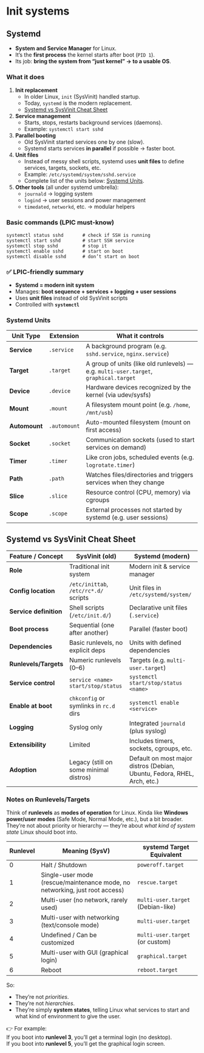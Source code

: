 # Init systems

## Systemd
- **System and Service Manager** for Linux.
- It’s the **first process** the kernel starts after boot (`PID 1`).
- Its job: **bring the system from “just kernel” → to a usable OS**.

### What it does
1. **Init replacement**
    - In older Linux, `init` (SysVinit) handled startup.
    - Today, `systemd` is the modern replacement.
    - [Systemd vs SysVinit Cheat Sheet](./init-systems.md#Systemd%20vs%20SysVinit%20Cheat%20Sheet)
2. **Service management**
    - Starts, stops, restarts background services (daemons).
    - Example: `systemctl start sshd`
3. **Parallel booting**
    - Old SysVinit started services one by one (slow).
    - Systemd starts services **in parallel** if possible → faster boot.
4. **Unit files**
    - Instead of messy shell scripts, systemd uses **unit files** to define services, targets, sockets, etc.
    - Example: `/etc/systemd/system/sshd.service`
    - Complete list of the units below: [Systemd Units](#Systemd%20Units).
5. **Other tools** (all under systemd umbrella):
    - `journald` → logging system
    - `logind` → user sessions and power management
    - `timedated`, `networkd`, etc. → modular helpers

### Basic commands (LPIC must-know)

```
systemctl status sshd       # check if SSH is running
systemctl start sshd        # start SSH service
systemctl stop sshd         # stop it
systemctl enable sshd       # start on boot
systemctl disable sshd      # don’t start on boot
```

### ✅ LPIC-friendly summary
- **Systemd = modern init system**
- Manages: **boot sequence + services + logging + user sessions**
- Uses **unit files** instead of old SysVinit scripts
- Controlled with **`systemctl`**

### Systemd Units
|**Unit Type**|**Extension**|**What it controls**|
|---|---|---|
|**Service**|`.service`|A background program (e.g. `sshd.service`, `nginx.service`)|
|**Target**|`.target`|A group of units (like old runlevels) — e.g. `multi-user.target`, `graphical.target`|
|**Device**|`.device`|Hardware devices recognized by the kernel (via udev/sysfs)|
|**Mount**|`.mount`|A filesystem mount point (e.g. `/home`, `/mnt/usb`)|
|**Automount**|`.automount`|Auto-mounted filesystem (mount on first access)|
|**Socket**|`.socket`|Communication sockets (used to start services on demand)|
|**Timer**|`.timer`|Like cron jobs, scheduled events (e.g. `logrotate.timer`)|
|**Path**|`.path`|Watches files/directories and triggers services when they change|
|**Slice**|`.slice`|Resource control (CPU, memory) via cgroups|
|**Scope**|`.scope`|External processes not started by systemd (e.g. user sessions)|


## Systemd vs SysVinit Cheat Sheet

|Feature / Concept|**SysVinit** (old)|**Systemd** (modern)|
|---|---|---|
|**Role**|Traditional init system|Modern init & service manager|
|**Config location**|`/etc/inittab`, `/etc/rc*.d/` scripts|Unit files in `/etc/systemd/system/`|
|**Service definition**|Shell scripts (`/etc/init.d/`)|Declarative unit files (`.service`)|
|**Boot process**|Sequential (one after another)|Parallel (faster boot)|
|**Dependencies**|Basic runlevels, no explicit deps|Units with defined dependencies|
|**Runlevels/Targets**|Numeric runlevels (0–6)|Targets (e.g. `multi-user.target`)|
|**Service control**|`service <name> start/stop/status`|`systemctl start/stop/status <name>`|
|**Enable at boot**|`chkconfig` or symlinks in `rc.d` dirs|`systemctl enable <service>`|
|**Logging**|Syslog only|Integrated `journald` (plus syslog)|
|**Extensibility**|Limited|Includes timers, sockets, cgroups, etc.|
|**Adoption**|Legacy (still on some minimal distros)|Default on most major distros (Debian, Ubuntu, Fedora, RHEL, Arch, etc.)|

### Notes on Runlevels/Targets
Think of **runlevels** as **modes of operation** for Linux. Kinda like **Windows power/user modes** (Safe Mode, Normal Mode, etc.), but a bit broader. They’re not about priority or hierarchy — they’re about _what kind of system state_ Linux should boot into.

|**Runlevel**|**Meaning (SysV)**|**systemd Target Equivalent**|
|---|---|---|
|0|Halt / Shutdown|`poweroff.target`|
|1|Single-user mode (rescue/maintenance mode, no networking, just root access)|`rescue.target`|
|2|Multi-user (no network, rarely used)|`multi-user.target` (Debian-like)|
|3|Multi-user with networking (text/console mode)|`multi-user.target`|
|4|Undefined / Can be customized|`multi-user.target` (or custom)|
|5|Multi-user with GUI (graphical login)|`graphical.target`|
|6|Reboot|`reboot.target`|

So:
- They’re not _priorities_.
- They’re not _hierarchies_.
- They’re simply **system states**, telling Linux what services to start and what kind of environment to give the user.

👉 For example:  
If you boot into **runlevel 3**, you’ll get a terminal login (no desktop).  
If you boot into **runlevel 5**, you’ll get the graphical login screen.
